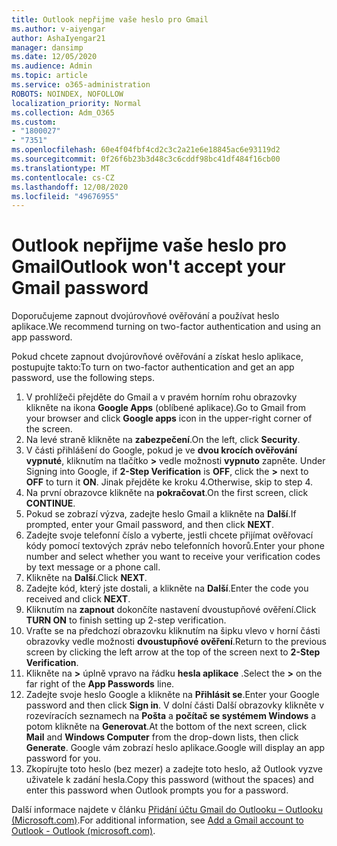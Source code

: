 ```yaml
---
title: Outlook nepřijme vaše heslo pro Gmail
ms.author: v-aiyengar
author: AshaIyengar21
manager: dansimp
ms.date: 12/05/2020
ms.audience: Admin
ms.topic: article
ms.service: o365-administration
ROBOTS: NOINDEX, NOFOLLOW
localization_priority: Normal
ms.collection: Adm_O365
ms.custom:
- "1800027"
- "7351"
ms.openlocfilehash: 60e4f04fbf4cd2c3c2a21e6e18845ac6e93119d2
ms.sourcegitcommit: 0f26f6b23b3d48c3c6cddf98bc41df484f16cb00
ms.translationtype: MT
ms.contentlocale: cs-CZ
ms.lasthandoff: 12/08/2020
ms.locfileid: "49676955"
---
```

# <a name="outlook-wont-accept-your-gmail-password"></a><span data-ttu-id="6f05c-102">Outlook nepřijme vaše heslo pro Gmail</span><span class="sxs-lookup"><span data-stu-id="6f05c-102">Outlook won't accept your Gmail password</span></span>

<span data-ttu-id="6f05c-103">Doporučujeme zapnout dvojúrovňové ověřování a používat heslo aplikace.</span><span class="sxs-lookup"><span data-stu-id="6f05c-103">We recommend turning on two-factor authentication and using an app password.</span></span>

<span data-ttu-id="6f05c-104">Pokud chcete zapnout dvojúrovňové ověřování a získat heslo aplikace, postupujte takto:</span><span class="sxs-lookup"><span data-stu-id="6f05c-104">To turn on two-factor authentication and get an app password, use the following steps.</span></span>

1. <span data-ttu-id="6f05c-105">V prohlížeči přejděte do Gmail a v pravém horním rohu obrazovky klikněte na ikona **Google Apps** (oblíbené aplikace).</span><span class="sxs-lookup"><span data-stu-id="6f05c-105">Go to Gmail from your browser and click **Google apps** icon in the upper-right corner of the screen.</span></span>
1. <span data-ttu-id="6f05c-106">Na levé straně klikněte na **zabezpečení**.</span><span class="sxs-lookup"><span data-stu-id="6f05c-106">On the left, click **Security**.</span></span>
1. <span data-ttu-id="6f05c-107">V části přihlášení do Google, pokud je ve **dvou krocích ověřování** **vypnuté**, kliknutím na tlačítko **>** vedle možnosti **vypnuto** zapněte. </span><span class="sxs-lookup"><span data-stu-id="6f05c-107">Under Signing into Google, if **2-Step Verification** is **OFF**, click the **>** next to **OFF** to turn it **ON**.</span></span> <span data-ttu-id="6f05c-108">Jinak přejděte ke kroku 4.</span><span class="sxs-lookup"><span data-stu-id="6f05c-108">Otherwise, skip to step 4.</span></span>
1. <span data-ttu-id="6f05c-109">Na první obrazovce klikněte na **pokračovat**.</span><span class="sxs-lookup"><span data-stu-id="6f05c-109">On the first screen, click **CONTINUE**.</span></span>
1. <span data-ttu-id="6f05c-110">Pokud se zobrazí výzva, zadejte heslo Gmail a klikněte na **Další**.</span><span class="sxs-lookup"><span data-stu-id="6f05c-110">If prompted, enter your Gmail password, and then click **NEXT**.</span></span>
1. <span data-ttu-id="6f05c-111">Zadejte svoje telefonní číslo a vyberte, jestli chcete přijímat ověřovací kódy pomocí textových zpráv nebo telefonních hovorů.</span><span class="sxs-lookup"><span data-stu-id="6f05c-111">Enter your phone number and select whether you want to receive your verification codes by text message or a phone call.</span></span>
1. <span data-ttu-id="6f05c-112">Klikněte na **Další**.</span><span class="sxs-lookup"><span data-stu-id="6f05c-112">Click **NEXT**.</span></span>
1. <span data-ttu-id="6f05c-113">Zadejte kód, který jste dostali, a klikněte na **Další**.</span><span class="sxs-lookup"><span data-stu-id="6f05c-113">Enter the code you received and click **NEXT**.</span></span>
1. <span data-ttu-id="6f05c-114">Kliknutím na **zapnout** dokončíte nastavení dvoustupňové ověření.</span><span class="sxs-lookup"><span data-stu-id="6f05c-114">Click **TURN ON** to finish setting up 2-step verification.</span></span>
1. <span data-ttu-id="6f05c-115">Vraťte se na předchozí obrazovku kliknutím na šipku vlevo v horní části obrazovky vedle možnosti **dvoustupňové ověření**.</span><span class="sxs-lookup"><span data-stu-id="6f05c-115">Return to the previous screen by clicking the left arrow at the top of the screen next to **2-Step Verification**.</span></span>
1. <span data-ttu-id="6f05c-116">Klikněte na **>** úplně vpravo na řádku **hesla aplikace** .</span><span class="sxs-lookup"><span data-stu-id="6f05c-116">Select the **>** on the far right of the **App Passwords** line.</span></span>
1. <span data-ttu-id="6f05c-117">Zadejte svoje heslo Google a klikněte na **Přihlásit se**.</span><span class="sxs-lookup"><span data-stu-id="6f05c-117">Enter your Google password and then click **Sign in**.</span></span> <span data-ttu-id="6f05c-118">V dolní části Další obrazovky klikněte v rozevíracích seznamech na **Pošta** a **počítač se systémem Windows** a potom klikněte na **Generovat**.</span><span class="sxs-lookup"><span data-stu-id="6f05c-118">At the bottom of the next screen, click **Mail** and **Windows Computer** from the drop-down lists, then click **Generate**.</span></span>
<span data-ttu-id="6f05c-119">Google vám zobrazí heslo aplikace.</span><span class="sxs-lookup"><span data-stu-id="6f05c-119">Google will display an app password for you.</span></span> 
13. <span data-ttu-id="6f05c-120">Zkopírujte toto heslo (bez mezer) a zadejte toto heslo, až Outlook vyzve uživatele k zadání hesla.</span><span class="sxs-lookup"><span data-stu-id="6f05c-120">Copy this password (without the spaces) and enter this password when Outlook prompts you for a password.</span></span>

<span data-ttu-id="6f05c-121">Další informace najdete v článku [Přidání účtu Gmail do Outlooku – Outlooku (Microsoft.com)](https://support.microsoft.com/office/add-a-gmail-account-to-outlook-70191667-9c52-4581-990e-e30318c2c081).</span><span class="sxs-lookup"><span data-stu-id="6f05c-121">For additional information, see [Add a Gmail account to Outlook - Outlook (microsoft.com)](https://support.microsoft.com/office/add-a-gmail-account-to-outlook-70191667-9c52-4581-990e-e30318c2c081).</span></span>
